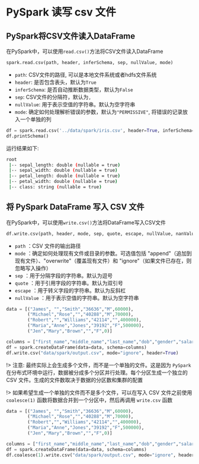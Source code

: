 # PySpark 读写 csv 文件

## PySpark将CSV文件读入DataFrame

在PySpark中，可以使用`read.csv()`方法将CSV文件读入DataFrame

```python
spark.read.csv(path, header, inferSchema, sep, nullValue, mode)
```

- `path`: CSV文件的路径, 可以是本地文件系统或者hdfs文件系统
- `header`: 是否包含表头，默认为`True`  
- `inferSchema`: 是否自动推断数据类型，默认为`False`
- `sep`: CSV文件的分隔符，默认为`,`       
- `nullValue`: 用于表示空值的字符串。默认为空字符串    
- `mode`: 确定如何处理解析错误的参数，默认为`"PERMISSIVE"`, 将错误的记录放入一个单独的列

```python
df = spark.read.csv('../data/spark/iris.csv', header=True, inferSchema=True, sep=',', nullValue='', mode='PERMISSIVE')
df.printSchema()
```

运行结果如下:

```bash
root
 |-- sepal_length: double (nullable = true)
 |-- sepal_width: double (nullable = true)
 |-- petal_length: double (nullable = true)
 |-- petal_width: double (nullable = true)
 |-- class: string (nullable = true)
```

## 将 PySpark DataFrame 写入 CSV 文件

在PySpark中，可以使用`write.csv()`方法将DataFrame写入CSV文件
    

```python
df.write.csv(path, header, mode, sep, quote, escape, nullValue, nanValue, dateFormat, compression, escapeQuotes)
```

* `path` ：CSV 文件的输出路径
* `mode` ：确定如何处理现有文件或目录的参数。可选值包括 "append"（追加到现有文件）、"overwrite"（覆盖现有文件）和 "ignore"（如果文件已存在，则忽略写入操作）
* `sep` ：用于分隔字段的字符串。默认为逗号
* `quote` ：用于引用字段的字符串。默认为双引号
* `escape` ：用于转义字段的字符串。默认为反斜杠
* `nullValue` ：用于表示空值的字符串。默认为空字符串

```python
data = [("James", "","Smith","36636","M",60000),
        ("Michael","Rose","","40288","M",70000),
        ("Robert","","Williams","42114","",400000),
        ("Maria","Anne","Jones","39192","F",500000),
        ("Jen","Mary","Brown","","F",0)]

columns = ["first_name","middle_name","last_name","dob","gender","salary"]
df = spark.createDataFrame(data=data, schema=columns)
df.write.csv("data/spark/output.csv", mode="ignore", header=True)
```

!> 注意: 最终实际上会生成多个文件，而不是一个单独的文件。这是因为 `PySpark` 在分布式环境中运行，数据被分成多个分区并行处理。每个分区生成一个独立的 CSV 文件。生成的文件数取决于数据的分区数和集群的配置

!> 如果希望生成一个单独的文件而不是多个文件，可以在写入 CSV 文件之前使用 `coalesce(1)` 函数将数据合并到一个分区中，然后再调用 `write.csv` 函数

```python
data = [("James", "","Smith","36636","M",60000),
        ("Michael","Rose","","40288","M",70000),
        ("Robert","","Williams","42114","",400000),
        ("Maria","Anne","Jones","39192","F",500000),
        ("Jen","Mary","Brown","","F",0)]

columns = ["first_name","middle_name","last_name","dob","gender","salary"]
df = spark.createDataFrame(data=data, schema=columns)
df.coalesce(1).write.csv("data/spark/output.csv", mode="ignore", header=True)
```

